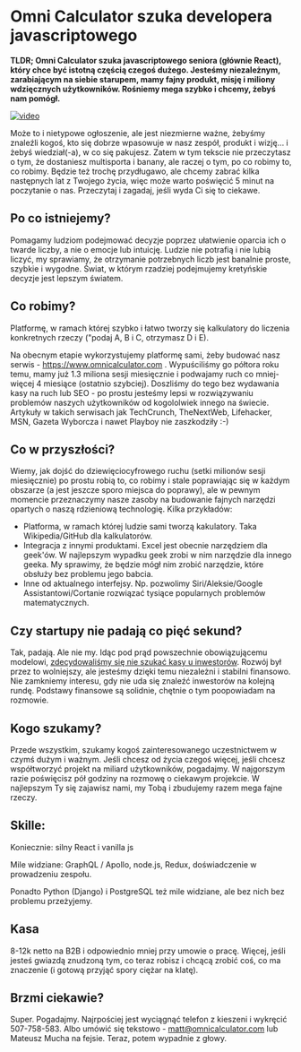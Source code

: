# Omni Calculator szuka developera javascriptowego

**TLDR; Omni Calculator szuka javascriptowego seniora (głównie React), który chce być istotną częścią czegoś dużego. Jesteśmy niezależnym, zarabiającym na siebie starupem, mamy fajny produkt, misję i miliony wdzięcznych użytkowników. Rośniemy mega szybko i chcemy, żebyś nam pomógł.**

[![video](https://d19bmpuck59ajs.cloudfront.net/wp-content/uploads/2015/02/youtube-vid.jpg)](https://www.youtube.com/watch?v=bA_FenPhOHs)

Może to i nietypowe ogłoszenie, ale jest niezmierne ważne, żebyśmy znaleźli kogoś, kto się dobrze wpasowuje w nasz zespół, produkt i wizję... i żebyś wiedział(-a), w co się pakujesz.  Zatem w tym tekscie nie przeczytasz o tym, że dostaniesz multisporta i banany, ale raczej o tym, po co robimy to, co robimy.  Będzie też trochę przydługawo, ale chcemy zabrać kilka następnych lat z Twojego życia, więc może warto poświęcić 5 minut na poczytanie o nas.  Przeczytaj i zagadaj, jeśli wyda Ci się to ciekawe.

## Po co istniejemy?

Pomagamy ludziom podejmować decyzje poprzez ułatwienie oparcia ich o twarde liczby, a nie o emocje lub intuicję.  Ludzie nie potrafią i nie lubią liczyć, my sprawiamy, że otrzymanie potrzebnych liczb jest banalnie proste, szybkie i wygodne. Świat, w którym rzadziej podejmujemy kretyńskie decyzje jest lepszym światem.


## Co robimy?

Platformę, w ramach której szybko i łatwo tworzy się kalkulatory do liczenia konkretnych rzeczy ("podaj A, B i C, otrzymasz D i E).

Na obecnym etapie wykorzystujemy platformę sami, żeby budować nasz serwis - https://www.omnicalculator.com .  Wypuściliśmy go półtora roku temu, mamy już 1.3 miliona sesji miesięcznie i podwajamy ruch co mniej-więcej 4 miesiące (ostatnio szybciej). Doszliśmy do tego bez wydawania kasy na ruch lub SEO - po prostu jesteśmy lepsi w rozwiązywaniu problemów naszych użytkowników od kogololwiek innego na świecie.  Artykuły w takich serwisach jak TechCrunch, TheNextWeb, Lifehacker, MSN, Gazeta Wyborcza i nawet Playboy nie zaszkodziły :-)

## Co w przyszłości?

Wiemy, jak dojść do dziewięciocyfrowego ruchu (setki milionów sesji miesięcznie) po prostu robią to, co robimy i stale poprawiając się w każdym obszarze (a jest jeszcze sporo miejsca do poprawy), ale w pewnym momencie przeznaczymy nasze zasoby na budowanie fajnych narzędzi opartych o naszą rdzieniową technologię. Kilka przykładów:

 * Platforma, w ramach której ludzie sami tworzą kakulatory. Taka Wikipedia/GitHub dla kalkulatorów.
 * Integracja z innymi produktami.  Excel jest obecnie narzędziem dla geek'ów.  W najlepszym wypadku geek zrobi w nim narzędzie dla innego geeka.  My sprawimy, że będzie mógł nim zrobić narzędzie, które obsłuży bez problemu jego babcia.
 * Inne od aktualnego interfejsy.  Np. pozwolimy Siri/Aleksie/Google Assistantowi/Cortanie rozwiązać tysiące popularnych problemów matematycznych.
 
 ## Czy startupy nie padają co pięć sekund?
 
Tak, padają.  Ale nie my.  Idąc pod prąd powszechnie obowiązującemu modelowi, [zdecydowaliśmy się nie szukać kasy u inwestorów](https://blog.omnicalculator.com/not-raising/).  Rozwój był przez to wolniejszy, ale jesteśmy dzięki temu niezależni i stabilni finansowo.  Nie zamkniemy interesu, gdy nie uda się znaleźć inwestorów na kolejną rundę.  Podstawy finansowe są solidnie, chętnie o tym poopowiadam na rozmowie.
 
## Kogo szukamy?
 
Przede wszystkim, szukamy kogoś zainteresowanego uczestnictwem w czymś dużym i ważnym.  Jeśli chcesz od życia czegoś więcej, jeśli chcesz współtworzyć projekt na miliard użytkowników, pogadajmy.  W najgorszym razie poświęcisz pół godziny na rozmowę o ciekawym projekcie.  W najlepszym Ty się zajawisz nami, my Tobą i zbudujemy razem mega fajne rzeczy.
 
## Skille:
 
Koniecznie: silny React i vanilla js
 
Mile widziane: GraphQL / Apollo, node.js, Redux, doświadczenie w prowadzeniu zespołu.

Ponadto Python (Django) i PostgreSQL też mile widziane, ale bez nich bez problemu przeżyjemy.

## Kasa

8-12k netto na B2B i odpowiednio mniej przy umowie o pracę.  Więcej, jeśli jesteś gwiazdą znudzoną tym, co teraz robisz i chcącą zrobić coś, co ma znaczenie (i gotową przyjąć spory ciężar na klatę).

## Brzmi ciekawie?

Super.  Pogadajmy.  Najrpościej jest wyciągnąć telefon z kieszeni i wykręcić 507-758-583.  Albo umówić się tekstowo - matt@omnicalculator.com lub Mateusz Mucha na fejsie.  Teraz, potem wypadnie z głowy.
